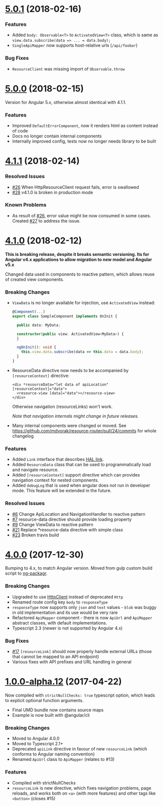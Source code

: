 <a name="5.0.1"></a>
# [5.0.1](https://github.com/mdvorak/resource-router/compare/v5.0.0...v5.0.1) (2018-02-16)

### Features

* Added `body: Observable<T>` to `ActivatedView<T>` class, which is same as `view.data.subscribe(data => ... = data.body);`
* `SingleApiMapper` now supports host-relative urls (`/api/foobar`)

### Bug Fixes

* `ResourceClient` was missing import of `Observable.throw`

<a name="5.0.0"></a>
# [5.0.0](https://github.com/mdvorak/resource-router/compare/v4.1.1...v5.0.0) (2018-02-15)

Version for Angular 5.x, otherwise almost identical with 4.1.1.

### Features

* Improved `DefaultErrorComponent`, now it renders html as content instead of code
* Docs no longer contain internal components
* Internally improved config, tests now no longer needs library to be built

<a name="4.1.1"></a>
# [4.1.1](https://github.com/mdvorak/resource-router/compare/v4.1.0...v4.1.1) (2018-02-14)

### Resolved Issues

* [#26](https://github.com/mdvorak/resource-router/issues/26) When HttpResourceClient request fails, error is swallowed
* [#28](https://github.com/mdvorak/resource-router/issues/28) v4.1.0 is broken in production mode

### Known Problems

* As result of [#26](https://github.com/mdvorak/resource-router/issues/26), error value might be now consumed in some cases.
  Created [#27](https://github.com/mdvorak/resource-router/issues/27) to address the issue.

<a name="4.1.0"></a>
# [4.1.0](https://github.com/mdvorak/resource-router/compare/v4.0.0...v4.1.0) (2018-02-12)

<strong>This is breaking release, despite it breaks semantic versioning. Its for Angular v4.x applications to allow migration to new model and Angular v5.x</strong>

Changed data used in components to reactive pattern, which allows reuse of created view components.

### Breaking Changes

* `ViewData` is no longer available for injection, use `ActivatedView` instead:
  ```ts
  @Component(...)
  export class SampleComponent implements OnInit {
  
    public data: MyData;
  
    constructor(public view: ActivatedView<MyData>) {
    }
  
    ngOnInit(): void {
      this.view.data.subscribe(data => this.data = data.body);
    }
  }
  ```
* ResourceData directive now needs to be accompanied by `[resourceContext]` directive:
  ```angular2html
  <div *resourceData="let data of apiLocation" [resourceContext]="data">
    <resource-view [data]="data"></resource-view>
  </div>
  ```
  Otherwise navigation (resourceLinks) won't work.
  
  _Note that navigation internals might change in future releases._
* Many internal components were changed or moved. See https://github.com/mdvorak/resource-router/pull/24/commits for whole changelog

### Features

* Added `Link` interface that describes [HAL link](https://github.com/mikekelly/hal_specification/blob/master/hal_specification.md).
* Added `ResourceData` class that can be used to programmatically load and navigate resource.
* Added `[resourceContext]` support directive which can provides navigation context for nested components.
* Added `debugLog` that is used when angular does not run in developer mode. This feature will be extended in the future.
  
### Resolved Issues

* [#6](https://github.com/mdvorak/resource-router/issues/6) Change ApiLocation and NavigationHandler to reactive pattern
* [#7](https://github.com/mdvorak/resource-router/issues/7) resource-data directive should provide loading property
* [#9](https://github.com/mdvorak/resource-router/issues/9) Change ViewData to reactive pattern
* [#21](https://github.com/mdvorak/resource-router/issues/21) Replace *resource-data directive with simple class
* [#23](https://github.com/mdvorak/resource-router/issues/23) Broken travis build


<a name="4.0.0"></a>
# [4.0.0](https://github.com/mdvorak/resource-router/compare/v1.0.0-alpha.12...v4.0.0) (2017-12-30)

Bumping to 4.x, to match Angular version.
Moved from gulp custom build script to [ng-packagr](https://github.com/dherges/ng-packagr).

### Breaking Changes

* Upgraded to use [HttpClient](https://angular.io/api/common/http/HttpClient) instead of deprecated `Http`
* Renamed route config key `body` to `responseType`
* `responseType` now supports only `json` and `text` values - `blob` was buggy in old implementation 
  and its use would be very rare
* Refactored `ApiMapper` component - there is now `ApiUrl` and `ApiMapper` abstract classes, 
  with default implementations.
* Typescript 2.3 (newer is not supported by Angular 4.x)

### Bug Fixes

* [#17](https://github.com/mdvorak/resource-router/issues/17) `[resourceLink]` should now properly handle external URLs (those that cannot be mapped to an API endpoint)
* Various fixes with API prefixes and URL handling in general

<a name="1.0.0-alpha.12"></a>
# [1.0.0-alpha.12](https://github.com/mdvorak/resource-router/compare/d1ab3bca8ea40991ed7b5e09aad06de3c828e6a1...fd09fc783ff8966c15d8c02cc95dd0a66d8f99e0) (2017-04-22)

Now compiled with `strictNullChecks: true` typescript option, which leads to explicit 
optional function arguments.

* Final UMD bundle now contains source maps
* Example is now built with @angular/cli

### Breaking Changes

* Moved to Angular 4.0.0
* Moved to Typescript 2.1+
* Deprecated `apiLink` directive in favour of new `resourceLink` (which conforms to Angular naming convention)
* Renamed `ApiUrl` class to `ApiMapper` (relates to #13)

### Features

* Compiled with strictNullChecks
* `resourceLink` is new directive, which fixes navigation problems, page reloads, and works both on `<a>` (with more features) and other tags like `<button>` (closes #15)
